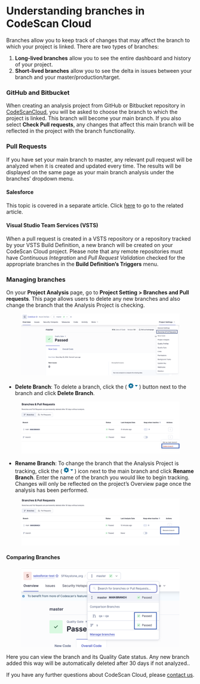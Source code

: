 # Understanding branches in CodeScan Cloud

Branches allow you to keep track of changes that may affect the branch to which your project is linked. There are two types of branches:

1. **Long-lived branches** allow you to see the entire dashboard and history of your project.
2. **Short-lived branches** allow you to see the delta in issues between your branch and your master/production/target.

### GitHub and Bitbucket <a href="#github-and-bitbucket" id="github-and-bitbucket"></a>

When creating an analysis project from GitHub or Bitbucket repository in [CodeScanCloud](https://www.codescan.io/products/cloud/), you will be asked to choose the branch to which the project is linked. This branch will become your main branch. If you also select **Check Pull requests**, any changes that affect this main branch will be reflected in the project with the branch functionality.

### Pull Requests <a href="#pull-requests" id="pull-requests"></a>

If you have set your main branch to master, any relevant pull request will be analyzed when it is created and updated every time. The results will be displayed on the same page as your main branch analysis under the branches’ dropdown menu.

#### Salesforce <a href="#salesforce" id="salesforce"></a>

This topic is covered in a separate article. Click [here](https://knowledgebase.autorabit.com/codescan/docs/understanding-branches-for-salesforce-project) to go to the related article.

#### Visual Studio Team Services (VSTS) <a href="#visual-studio-team-services-vsts" id="visual-studio-team-services-vsts"></a>

When a pull request is created in a VSTS repository or a repository tracked by your VSTS Build Definition, a new branch will be created on your CodeScan Cloud project. Please note that any remote repositories must have _Continuous Integration_ and _Pull Request Validation_ checked for the appropriate branches in the **Build Definition’s Triggers** menu.

### Managing branches <a href="#managing-branches" id="managing-branches"></a>

On your **Project Analysis** page, go to **Project Setting > Branches and Pull requests**. This page allows users to delete any new branches and also change the branch that the Analysis Project is checking.

<figure><img src="../../../../../.gitbook/assets/P Branch 4.4.png" alt=""><figcaption></figcaption></figure>

* **Delete Branch**: To delete a branch, click the (![](<../../../../../.gitbook/assets/image (64) (1) (1) (1) (1) (1) (1) (1) (1) (1) (1).png>)) button next to the branch and click **Delete Branch**.

<figure><img src="../../../../../.gitbook/assets/Delete 4.5.png" alt=""><figcaption></figcaption></figure>

* **Rename Branch**: To change the branch that the Analysis Project is tracking, click the (![](<../../../../../.gitbook/assets/image (65) (1) (1) (1) (1) (1) (1) (1) (1) (1) (1).png>)) icon next to the main branch and click **Rename Branch**. Enter the name of the branch you would like to begin tracking. Changes will only be reflected on the project’s Overview page once the analysis has been performed.

<figure><img src="../../../../../.gitbook/assets/Rename 4.6.png" alt=""><figcaption></figcaption></figure>

#### Comparing Branches <a href="#comparing-branches" id="comparing-branches"></a>

<figure><img src="../../../../../.gitbook/assets/Comparision status.png" alt="" width="563"><figcaption></figcaption></figure>

Here you can view the branch and its Quality Gate status. Any new branch added this way will be automatically deleted after 30 days if not analyzed..

If you have any further questions about CodeScan Cloud, please [contact us](https://www.codescan.io/contact/).
